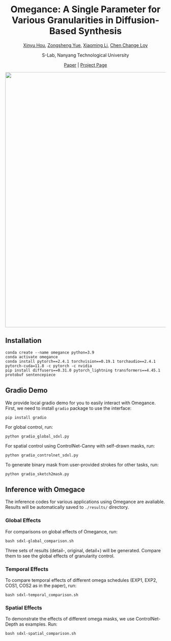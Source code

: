 <div align="center">
<h1>Omegance: A Single Parameter for Various Granularities in Diffusion-Based Synthesis</h1>

[Xinyu Hou](https://itsmag11.github.io/), [Zongsheng Yue](https://zsyoaoa.github.io/), [Xiaoming Li](https://csxmli2016.github.io/), [Chen Change Loy](https://www.mmlab-ntu.com/person/ccloy/)

<div>
    <sup></sup>S-Lab, Nanyang Technological University
</div>

[Paper]() | [Project Page](https://itsmag11.github.io/Omegance/)

<img src="./figures/teaser.jpg" width="800px">

</div>

## Installation
```
conda create --name omegance python=3.9
conda activate omegance
conda install pytorch==2.4.1 torchvision==0.19.1 torchaudio==2.4.1  pytorch-cuda=11.8 -c pytorch -c nvidia
pip install diffusers==0.31.0 pytorch_lightning transformers==4.45.1 protobuf sentencepiece
```

## Gradio Demo

We provide local gradio demo for you to easily interact with Omegance. First, we need to install ```gradio``` package to use the interface:
```
pip install gradio
```

For global control, run:
```
python gradio_global_sdxl.py
```

For spatial control using ControlNet-Canny with self-drawn masks, run:
```
python gradio_controlnet_sdxl.py
```

To generate binary mask from user-provided strokes for other tasks, run:
```
python gradio_sketch2mask.py
```

## Inference with Omegace

The inference codes for various applications using Omegance are avaliable. Results will be automatically saved to ```./results/``` directory.

### Global Effects

For comparisons on global effects of Omegance, run:
```
bash sdxl-global_comparison.sh
```
Three sets of results (detail-, original, detail+) will be generated. Compare them to see the global effects of granularity control.

### Temporal Effects

To compare temporal effects of different omega schedules (EXP1, EXP2, COS1, COS2 as in the paper), run:
```
bash sdxl-temporal_comparison.sh
```

### Spatial Effects

To demonstrate the effects of different omega masks, we use ControlNet-Depth as examples. Run:
```
bash sdxl-spatial_comparison.sh
```